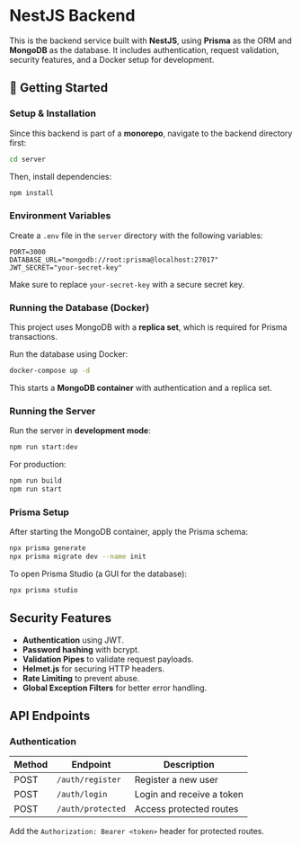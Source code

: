 # NestJS Backend

This is the backend service built with **NestJS**, using **Prisma** as the ORM and **MongoDB** as the database. It includes authentication, request validation, security features, and a Docker setup for development.

## 🚀 Getting Started

### Setup & Installation

Since this backend is part of a **monorepo**, navigate to the backend directory first:

```bash
cd server
```

Then, install dependencies:

```bash
npm install
```

### Environment Variables

Create a `.env` file in the `server` directory with the following variables:

```env
PORT=3000
DATABASE_URL="mongodb://root:prisma@localhost:27017"
JWT_SECRET="your-secret-key"
```

Make sure to replace `your-secret-key` with a secure secret key.

### Running the Database (Docker)

This project uses MongoDB with a **replica set**, which is required for Prisma transactions.

Run the database using Docker:

```bash
docker-compose up -d
```

This starts a **MongoDB container** with authentication and a replica set.

### Running the Server

Run the server in **development mode**:

```bash
npm run start:dev
```

For production:

```bash
npm run build
npm run start
```

### Prisma Setup

After starting the MongoDB container, apply the Prisma schema:

```bash
npx prisma generate
npx prisma migrate dev --name init
```

To open Prisma Studio (a GUI for the database):

```bash
npx prisma studio
```

## Security Features

- **Authentication** using JWT.
- **Password hashing** with bcrypt.
- **Validation Pipes** to validate request payloads.
- **Helmet.js** for securing HTTP headers.
- **Rate Limiting** to prevent abuse.
- **Global Exception Filters** for better error handling.

## API Endpoints

### Authentication

| Method | Endpoint          | Description               |
| ------ | ----------------- | ------------------------- |
| POST   | `/auth/register`  | Register a new user       |
| POST   | `/auth/login`     | Login and receive a token |
| POST   | `/auth/protected` | Access protected routes   |

Add the `Authorization: Bearer <token>` header for protected routes.
